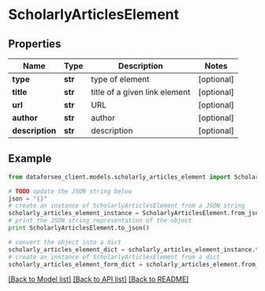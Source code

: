 # ScholarlyArticlesElement


## Properties

Name | Type | Description | Notes
------------ | ------------- | ------------- | -------------
**type** | **str** | type of element | [optional] 
**title** | **str** | title of a given link element | [optional] 
**url** | **str** | URL | [optional] 
**author** | **str** | author | [optional] 
**description** | **str** | description | [optional] 

## Example

```python
from dataforseo_client.models.scholarly_articles_element import ScholarlyArticlesElement

# TODO update the JSON string below
json = "{}"
# create an instance of ScholarlyArticlesElement from a JSON string
scholarly_articles_element_instance = ScholarlyArticlesElement.from_json(json)
# print the JSON string representation of the object
print ScholarlyArticlesElement.to_json()

# convert the object into a dict
scholarly_articles_element_dict = scholarly_articles_element_instance.to_dict()
# create an instance of ScholarlyArticlesElement from a dict
scholarly_articles_element_form_dict = scholarly_articles_element.from_dict(scholarly_articles_element_dict)
```
[[Back to Model list]](../README.md#documentation-for-models) [[Back to API list]](../README.md#documentation-for-api-endpoints) [[Back to README]](../README.md)


